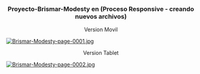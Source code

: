 
<h3 align="center">Proyecto-Brismar-Modesty en (Proceso Responsive - creando nuevos archivos)</h3> 
<p align="center">
Version Movil
  
  [![Brismar-Modesty-page-0001.jpg](https://i.postimg.cc/qMdmm3H5/Brismar-Modesty-page-0001.jpg)](https://postimg.cc/w30cM3vX)
       
</p>

                                 


<p align="center">
Version Tablet
</p>

[![Brismar-Modesty-page-0002.jpg](https://i.postimg.cc/zGWbBVcT/Brismar-Modesty-page-0002.jpg)](https://postimg.cc/yD1YpYBN)
